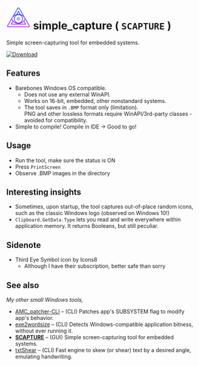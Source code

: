 #  ![oooOOOooo](icons8-third-eye-symbol-64.png) simple_capture ( `SCAPTURE` )  
Simple screen-capturing tool for embedded systems.

[![Download](https://img.shields.io/badge/download-success?style=for-the-badge&logo=github&logoColor=white)](https://github.com/TAbdiukov/SCAPTURE/releases/download/1.42/SCAPTURE.exe)

## Features
* Barebones Windows OS compatible.
	* Does not use any external WinAPI.
	* Works on 16-bit, embedded, other nonstandard systems.
	* The tool saves in `.BMP` format only (limitation).  
		PNG and other lossless formats require WinAPI/3rd-party classes - avoided for compatibility.
* Simple to compile! Compile in IDE → Good to go!

## Usage

* Run the tool, make sure the status is ON
* Press `PrintScreen`
* Observe .BMP images in the directory

## Interesting insights

* Sometimes, upon startup, the tool captures out-of-place random icons, such as the classic Windows logo (observed on Windows 10!)
* `Clipboard.GetData.Type` lets you read and write everywhere within application memory. It returns Booleans, but still peculiar.

## Sidenote
* Third Eye Symbol icon by Icons8
	* Although I have their subscription, better safe than sorry

## See also
*My other small Windows tools,*  

* [AMC_patcher-CLI](https://github.com/TAbdiukov/AMC_patcher-CLI) – (CLI) Patches app's SUBSYSTEM flag to modify app's behavior.
* [exe2wordsize](https://github.com/TAbdiukov/exe2wordsize) – (CLI) Detects Windows-compatible application bitness, without ever running it.
* **<ins>SCAPTURE</ins>** – (GUI) Simple screen-capturing tool for embedded systems.
* [txtShear](https://github.com/TAbdiukov/txtShear) – (CLI) Fast engine to skew (or shear) text by a desired angle, emulating handwriting.
